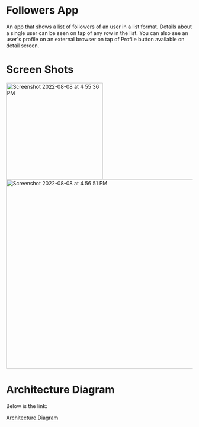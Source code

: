 # Followers App 

An app that shows a list of followers of an user in a list format. Details about a single user can be seen on tap of any row in the list. You can also see 
an user's profile on an external browser on tap of Profile button available on detail screen.

# Screen Shots

<img width="261" alt="Screenshot 2022-08-08 at 4 55 36 PM" src="https://user-images.githubusercontent.com/35475791/183407578-93cb2b19-a286-43d7-a1bf-91945826b3a5.png"> <img width="512" alt="Screenshot 2022-08-08 at 4 56 51 PM" src="https://user-images.githubusercontent.com/35475791/183407789-2afb3d34-8fe7-4448-be99-355597f390b0.png">



# Architecture Diagram

Below is the link:

[Architecture Diagram](https://github.com/Subhankar89/Assignment/blob/main/App%20Architecture%20Overview/App%20Architecture.png)

